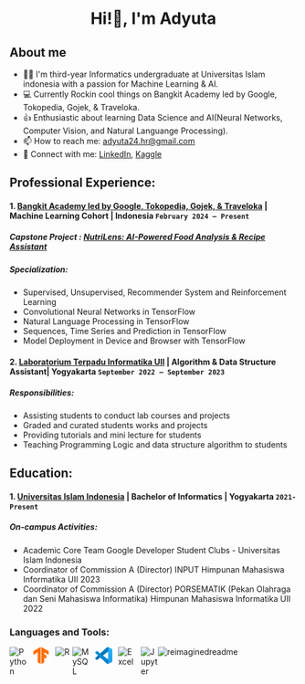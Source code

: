 
<h1 align="center">Hi!👋, I'm Adyuta</h1> 


## About me
- 👨‍🎓 I'm third-year Informatics undergraduate at Universitas Islam indonesia with a passion for Machine Learning & AI.
- 💻 Currently Rockin cool things on Bangkit Academy led by Google, Tokopedia, Gojek, & Traveloka.
- 👍 Enthusiastic about learning Data Science and AI(Neural Networks, Computer Vision, and Natural Languange Processing).
- 📫 How to reach me: adyuta24.hr@gmail.com
- 🤝 Connect with me: [LinkedIn](https://www.linkedin.com/in/adyutaindra/), [Kaggle](https://www.kaggle.com/adyutaindraadyatma)

## Professional Experience:

#### 1. [Bangkit Academy led by Google, Tokopedia, Gojek, & Traveloka](https://grow.google/intl/id_id/bangkit/?tab=machine-learning) | Machine Learning Cohort | Indonesia `February 2024 – Present`

   ##### Capstone Project : [NutriLens: AI-Powered Food Analysis & Recipe Assistant](https://github.com/NutriLensAI)
   ##### Specialization: 
   - Supervised, Unsupervised, Recommender System and Reinforcement Learning
   - Convolutional Neural Networks in TensorFlow 
   - Natural Language Processing in TensorFlow 
   - Sequences, Time Series and Prediction in TensorFlow
   - Model Deployment in Device and Browser with TensorFlow

#### 2. [Laboratorium Terpadu Informatika UII](https://www.linkedin.com/company/laboratorium-terpadu-informatika-uii/) | Algorithm & Data Structure Assistant| Yogyakarta `September 2022 – September 2023`

   ##### Responsibilities: 
   - Assisting students to conduct lab courses and projects
   - Graded and curated students works and projects
   - Providing tutorials and mini lecture for students
   - Teaching Programming Logic and data structure algorithm to students 

## Education:

#### 1. [Universitas Islam Indonesia](https://www.uii.ac.id) | Bachelor of Informatics | Yogyakarta `2021-Present`

   ##### On-campus Activities:
   - Academic Core Team Google Developer Student Clubs - Universitas Islam Indonesia
   - Coordinator of Commission A (Director) INPUT Himpunan Mahasiswa Informatika UII 2023
   - Coordinator of Commission A (Director) PORSEMATIK (Pekan Olahraga dan Seni Mahasiswa Informatika) Himpunan Mahasiswa Informatika UII 2022

### Languages and Tools:
<img align="left" alt="Python" width="30px" src="https://upload.wikimedia.org/wikipedia/commons/thumb/c/c3/Python-logo-notext.svg/110px-Python-logo-notext.svg.png?20100317150552" style="padding-right:10px;" />
<img align="left" width="30px" src="https://github.com/devicons/devicon/blob/master/icons/tensorflow/tensorflow-original.svg" alt="Tensorflow" style="padding-right:10px;"/>
<img align="left" alt="R" width="30px" src="https://www.r-project.org/Rlogo.png" style="padding-right:0px;" />
<img align="left" alt="MySQL" width="30px" src="https://cdn.jsdelivr.net/gh/devicons/devicon/icons/mysql/mysql-original.svg" style="padding-right:10px;" />
<img align="left" alt="VsCode" width="30px" src="https://github.com/devicons/devicon/blob/master/icons/vscode/vscode-original.svg" style="padding-right:10px;" />
<img align="left" alt="Excel" width="30px" src="https://is2-ssl.mzstatic.com/image/thumb/Purple126/v4/a8/fd/5a/a8fd5a84-c6f1-355f-3b9f-6e86598efaa3/XCEL.png/1200x630bb.png" style="padding-right:10px;" />
<img align="left" alt="Jupyter" width="30px" src="https://encrypted-tbn0.gstatic.com/images?q=tbn:ANd9GcShGBC3NULr8hnz4zAVW7wBcRHBlZ45lpsjZsTNSwE4qKJqlZ0En2SQHFDZcrcLmmBM2IY&usqp=CAU" style="padding-right:0px;" />

<img src="https://myreadme.vercel.app/api/embed/adyutaa?panels=userstatistics,toprepositories,toplanguages,commitgraph" alt="reimaginedreadme" />





